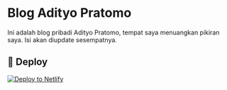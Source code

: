 # Blog Adityo Pratomo

Ini adalah blog pribadi Adityo Pratomo, tempat saya menuangkan pikiran saya. Isi akan diupdate sesempatnya.

## 💫 Deploy

[![Deploy to Netlify](https://www.netlify.com/img/deploy/button.svg)](https://app.netlify.com/start/deploy?repository=https://github.com/gatsbyjs/gatsby-starter-hello-world)

